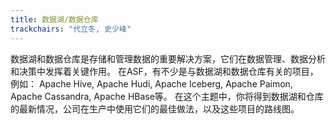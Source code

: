 ```yaml
---
title: 数据湖/数据仓库
trackchairs: "代立冬, 史少峰"
---
```


数据湖和数据仓库是存储和管理数据的重要解决方案，它们在数据管理、数据分析和决策中发挥着关键作用。
在ASF，有不少是与数据湖和数据仓库有关的项目，例如：
Apache Hive, Apache Hudi, Apache Iceberg, Apache Paimon, Apache Cassandra, Apache HBase等。
在这个主题中，你将得到数据湖和仓库的最新情况，公司在生产中使用它们的最佳做法，以及这些项目的路线图。
